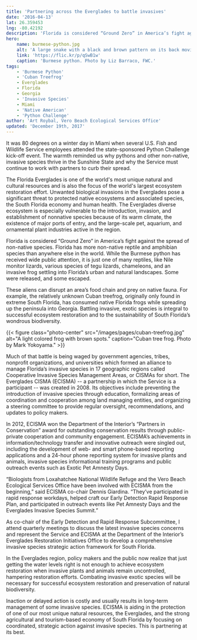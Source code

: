 ```yaml
---
title: 'Partnering across the Everglades to battle invasives'
date: '2016-04-13'
lat: 26.359453
lng: -80.42192
description: 'Florida is considered “Ground Zero” in America’s fight against the spread of non-native species with more non-native reptile and amphibian species than anywhere else in the world.'
hero:
    name: burmese-python.jpg
    alt: 'A large snake with a black and brown pattern on its back moving through the grass.'
    link: 'https://flic.kr/p/qSwB1w'
    caption: 'Burmese python. Photo by Liz Barraco, FWC.'
tags:
    - 'Burmese Python'
    - 'Cuban Treefrog'
    - Everglades
    - Florida
    - Georgia
    - 'Invasive Species'
    - Miami
    - 'Native American'
    - 'Python Challenge'
author: 'Art Roybal, Vero Beach Ecological Services Office'
updated: 'December 19th, 2017'
---
```


It was 80 degrees on a winter day in Miami when several U.S. Fish and Wildlife Service employees attended the state-sponsored Python Challenge kick-off event.  The warmth reminded us why pythons and other non-native, invasive species thrive in the Sunshine State and why the Service must continue to work with partners to curb their spread.

The Florida Everglades is one of the world's most unique natural and cultural resources and is also the focus of the world's largest ecosystem restoration effort.  Unwanted biological invasions in the Everglades pose a significant threat to protected native ecosystems and associated species, the South Florida economy and human health.  The Everglades diverse ecosystem is especially vulnerable to the introduction, invasion, and establishment of nonnative species because of its warm climate, the existence of major ports of entry, and the large-scale pet, aquarium, and ornamental plant industries active in the region.

Florida is considered “Ground Zero” in America’s fight against the spread of non-native species.  Florida has more non-native reptile and amphibian species than anywhere else in the world. While the Burmese python has received wide public attention, it is just one of many reptiles, like Nile monitor lizards, various species of tegu lizards, chameleons, and an invasive frog settling into Florida’s urban and natural landscapes.  Some were released, and some escaped.

These aliens can disrupt an area’s food chain and prey on native fauna.  For example, the relatively unknown Cuban treefrog, originally only found in extreme South Florida, has consumed native Florida frogs while spreading up the peninsula into Georgia.  Battling invasive, exotic species is integral to successful ecosystem restoration and to the sustainability of South Florida’s wondrous biodiversity.

{{< figure class="photo-center" src="/images/pages/cuban-treefrog.jpg" alt="A light colored frog with brown spots." caption="Cuban tree frog. Photo by Mark Yokoyama." >}}

Much of that battle is being waged by government agencies, tribes, nonprofit organizations, and universities which formed an alliance to manage Florida’s invasive species in 17 geographic regions called Cooperative Invasive Species Management Areas, or CISMAs for short.  The Everglades CISMA (ECISMA) -- a partnership in which the Service is a participant -- was created in 2008. Its objectives include preventing the introduction of invasive species through education, formalizing areas of coordination and cooperation among land managing entities, and organizing a steering committee to provide regular oversight, recommendations, and updates to policy makers.

In 2012, ECISMA won the Department of the Interior’s “Partners in Conservation” award for outstanding conservation results through public-private cooperation and community engagement.  ECISMA’s achievements in information/technology transfer and innovative outreach were singled out, including the development of web- and smart phone-based reporting applications and a 24-hour phone reporting system for invasive plants and animals, invasive species informational training programs and public outreach events such as Exotic Pet Amnesty Days.

“Biologists from Loxahatchee National Wildlife Refuge and the Vero Beach Ecological Services Office have been involved with ECISMA from the beginning,” said ECISMA co-chair Dennis Giardina.  “They’ve participated in rapid response workdays, helped craft our Early Detection Rapid Response Plan, and participated in outreach events like Pet Amnesty Days and the Everglades Invasive Species Summit.”

As co-chair of the Early Detection and Rapid Response Subcommittee, I attend quarterly meetings to discuss the latest invasive species concerns and represent the Service and ECISMA at the Department of the Interior’s Everglades Restoration Initiatives Office to develop a comprehensive invasive species strategic action framework for South Florida.

In the Everglades region, policy makers and the public now realize that just getting the water levels right is not enough to achieve ecosystem restoration when invasive plants and animals remain uncontrolled, hampering restoration efforts.  Combating invasive exotic species will be necessary for successful ecosystem restoration and preservation of natural biodiversity.

Inaction or delayed action is costly and usually results in long-term management of some invasive species.  ECISMA is aiding in the protection of one of our most unique natural resources, the Everglades, and the strong agricultural and tourism-based economy of South Florida by focusing on coordinated, strategic action against invasive species.  This is partnering at its best.
